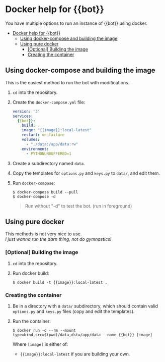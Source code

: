 # Docker help for {{bot}}

You have multiple options to run an instance of {{bot}} using docker.

- [Docker help for {{bot}}](#docker-help-for-bot)
  - [Using docker-compose and building the image](#using-docker-compose-and-building-the-image)
  - [Using pure docker](#using-pure-docker)
    - [[Optional] Building the image](#optional-building-the-image)
    - [Creating the container](#creating-the-container)


<!-- !! ONLY include this part if you provide a prebuilt image !!

## Using docker-compose and the prebuilt-image (recommended)

This is the easiest method for running the bot without any modifications.  
**Do not clone the repository when using this method!**

1. Create a new directory and `cd` into it.

2. Create the `docker-compose.yml` file:

    ```yaml
    version: '3'
    services:
      {{bot}}:
        image: "{{user}}/{{image}}:latest"
        restart: on-failure
        volumes:
          - "./data:/app/data:rw"
        environment:
          - PYTHONUNBUFFERED=1
    ```

3. Create a subdirectory named `data`.

4. Copy the templates for `options.py` and `keys.py` to `data/`, and edit them.

5. Run `docker-compose`:

    ```none
    $ docker-compose pull
    $ docker-compose up -d
    ```

    > Run without "-d" to test the bot. (run in foreground)
-->


## Using docker-compose and building the image

This is the easiest method to run the bot with modifications.

1. `cd` into the repository.

2. Create the `docker-compose.yml` file:

    ```yaml
    version: '3'
    services:
      {{bot}}:
        build: .
        image: "{{image}}:local-latest"
        restart: on-failure
        volumes:
          - "./data:/app/data:rw"
        environment:
          - PYTHONUNBUFFERED=1
    ```

3. Create a subdirectory named `data`.

4. Copy the templates for `options.py` and `keys.py` to `data/`, and edit them.

5. Run `docker-compose`:

    ```none
    $ docker-compose build --pull
    $ docker-compose -d
    ```

    > Run without "-d" to test the bot. (run in foreground)



## Using pure docker

This methods is not very nice to use.  
*I just wanna run the darn thing, not do gymnastics!*


### [Optional] Building the image

1. `cd` into the repository.

2. Run docker build:

    ```none
    $ docker build -t {{image}}:local-latest .
    ```


### Creating the container

1. Be in a directory with a `data/` subdirectory, which should contain valid `options.py` and `keys.py` files (copy and edit the templates).

2. Run the container:

    ```none
    $ docker run -d --rm --mount type=bind,src=$(pwd)/data,dst=/app/data --name {{bot}} [image]
    ```

    Where `[image]` is either of:
    - `{{image}}:local-latest` if you are building your own.
<!-- !! ONLY include this part if you provide a prebuilt image !!
    - `{{user}}/{{image}}:latest` if you want to use the prebuilt image.
-->
